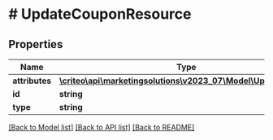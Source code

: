 # # UpdateCouponResource

## Properties

Name | Type | Description | Notes
------------ | ------------- | ------------- | -------------
**attributes** | [**\criteo\api\marketingsolutions\v2023_07\Model\UpdateCoupon**](UpdateCoupon.md) |  | [optional]
**id** | **string** |  | [optional]
**type** | **string** |  | [optional]

[[Back to Model list]](../../README.md#models) [[Back to API list]](../../README.md#endpoints) [[Back to README]](../../README.md)
